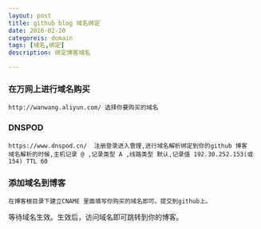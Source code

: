 ```yaml
---
layout: post
title: github blog 域名绑定
date: 2016-02-20
categoreis: domain
tags: [域名,绑定]
description: 绑定博客域名

---
```


### 在万网上进行域名购买

	http://wanwang.aliyun.com/ 选择你要购买的域名

### DNSPOD
	
	https://www.dnspod.cn/  注册登录进入管理,进行域名解析绑定到你的github 博客
	域名解析的时候,主机记录 @ ,记录类型 A ,线路类型 默认,记录值 192.30.252.153(或154) TTL 60

### 添加域名到博客

	在博客根目录下建立CNAME 里面填写你购买的域名即可。提交到github上。

   等待域名生效。生效后，访问域名即可跳转到你的博客。